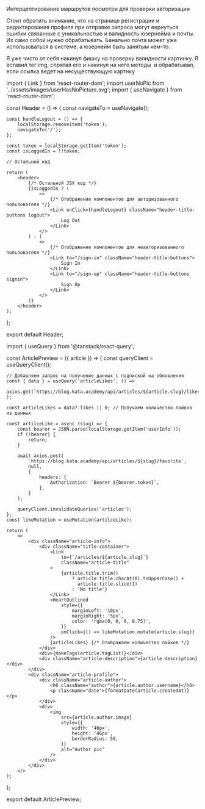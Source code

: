 Интерцептирование маршрутов посмотри для проверки авторизации

Стоит обратить внимание, что на странице регистрации и редактирования профиля при отправке запроса могут вернуться ошибки связанные с уникальностью и валидность юзернейма и почты. Их само собой нужно обрабатывать. Банально почта может уже использоваться в системе, а юзернейм быть занятым кем-то.

Я уже чисто от себя накинул фишку на проверку валидности картинку. Я вставил тег img, спрятал его и накинул на него методы <img onLoad={} onError={} /> и обрабатывал, если ссылка ведет на несуществующую картнку

import { Link } from 'react-router-dom';
import userNoPic from '../assets/images/userHasNoPicture.svg';
import { useNavigate } from 'react-router-dom';

const Header = () => {
const navigateTo = useNavigate();

    const handleLogout = () => {
        localStorage.removeItem('token');
        navigateTo('/');
    };

    const token = localStorage.getItem('token');
    const isLoggedIn = !!token;

    // Остальной код

    return (
        <header>
            {/* Остальной JSX код */}
            {isLoggedIn ? (
                <>
                    {/* Отображение компонентов для авторизованного пользователя */}
                    <Link onClick={handleLogout} className="header-title-buttons logout">
                        Log Out
                    </Link>
                </>
            ) : (
                <>
                    {/* Отображение компонентов для неавторизованного пользователя */}
                    <Link to="/sign-in" className="header-title-buttons">
                        Sign In
                    </Link>
                    <Link to="/sign-up" className="header-title-buttons signin">
                        Sign Up
                    </Link>
                </>
            )}
        </header>
    );

};

export default Header;

import { useQuery } from '@tanstack/react-query';

const ArticlePreview = ({ article }) => {
const queryClient = useQueryClient();

    // Добавляем запрос на получение данных с подпиской на обновления
    const { data } = useQuery('articleLikes', () =>
        axios.get(`https://blog.kata.academy/api/articles/${article.slug}/likes`)
    );

    const articleLikes = data?.likes || 0; // Получаем количество лайков из данных

    const artilceLike = async (slug) => {
        const bearer = JSON.parse(localStorage.getItem('userInfo'));
        if (!bearer) {
            return;
        }

        await axios.post(
            `https://blog.kata.academy/api/articles/${slug}/favorite`,
            null,
            {
                headers: {
                    Authorization: `Bearer ${bearer.token}`,
                },
            }
        );

        queryClient.invalidateQueries('articles');
    };
    const likeMutation = useMutation(artilceLike);

    return (
        <>
            <div className="article-info">
                <div className="title-container">
                    <Link
                        to={`/articles/${article.slug}`}
                        className="article-title"
                    >
                        {article.title.trim()
                            ? article.title.charAt(0).toUpperCase() +
                              article.title.slice(1)
                            : 'No title'}
                    </Link>
                    <HeartOutlined
                        style={{
                            marginLeft: '10px',
                            marginRight: '5px',
                            color: 'rgba(0, 0, 0, 0.75)',
                        }}
                        onClick={() => likeMutation.mutate(article.slug)}
                    />
                    {articleLikes} {/* Отображаем количество лайков */}
                </div>
                <div>{makeTags(article.tagList)}</div>
                <div className="article-description">{article.description}</div>
            </div>
            <div className="article-profile">
                <div className="article-author">
                    <h6 className="author">{article.author.username}</h6>
                    <p className="date">{formatDate(article.createdAt)}</p>
                </div>
                <div>
                    <img
                        src={article.author.image}
                        style={{
                            width: '46px',
                            height: '46px',
                            borderRadius: 50,
                        }}
                        alt="Author pic"
                    />
                </div>
            </div>
        </>
    );

};

export default ArticlePreview;
